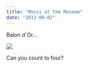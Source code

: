 ```yaml
---
title: "Messi at the Museum"
date: "2013-08-02"
---
```


Balon d´Or…

![](images/tumblr_inline_mqw9gxkUXM1qz4rgp.jpg)

Can you count to four?
